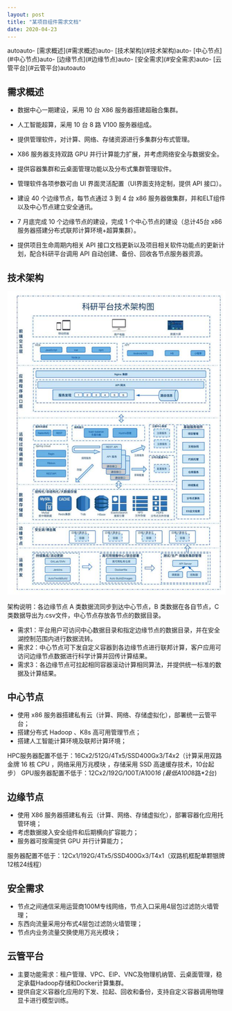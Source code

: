 ```yaml
---
layout: post
title: "某项目组件需求文档"
date: 2020-04-23
---
```

<!-- TOC -->autoauto- [需求概述](#需求概述)auto- [技术架构](#技术架构)auto- [中心节点](#中心节点)auto- [边缘节点](#边缘节点)auto- [安全需求](#安全需求)auto- [云管平台](#云管平台)autoauto<!-- /TOC -->

## 需求概述

+ 数据中心一期建设，采用 10 台 X86 服务器搭建超融合集群。
+ 人工智能超算，采用 10 台 8 路 V100 服务器组成。
+ 提供管理软件，对计算、网络、存储资源进行多集群分布式管理。
+ X86 服务器支持双路 GPU 并行计算能力扩展，并考虑网络安全与数据安全。
+ 提供容器集群和云桌面管理功能以及分布式集群管理软件。
+ 管理软件各项参数可由 UI 界面灵活配置（UI界面支持定制，提供 API 接口）。

+ 建设 40 个边缘节点，每节点通过 3 到 4 台 x86 服务器做集群，并和ELT组件以及中心节点建立安全通讯。

+ 7 月底完成 10 个边缘节点的建设，完成 1 个中心节点的建设（总计45台 x86 服务器搭建分布式联邦计算环境+超算集群）。

+ 提供项目生命周期内相关 API 接口文档更新以及项目相关软件功能点的更新计划，配合科研平台调用 API 自动创建、备份、回收各节点服务器资源。

## 技术架构

![架构图02](/images/image-2020-06-06.jpg)

架构说明：各边缘节点 A 类数据流同步到达中心节点，B 类数据在各自节点，C 类数据导出为.csv文件，中心节点存放各节点的数据目录。

+ 需求1：平台用户可访问中心数据目录和指定边缘节点的数据目录，并在安全湖控制范围内进行数据流转。
+ 需求2：中心节点可下发自定义容器到各边缘节点进行联邦计算，客户应用可访问边缘节点数据进行科学计算并回传计算结果。
+ 需求3：各边缘节点可拉起相同容器滚动计算相同算法，并提供统一标准的数据及计算结果。

## 中心节点

+ 使用 x86 服务器搭建私有云（计算、网络、存储虚拟化），部署统一云管平台；
+ 搭建分布式 Hadoop 、K8s 高可用管理节点；
+ 搭建人工智能计算环境及联邦计算环境；

HPC服务器配置不低于：16Cx2/512G/4Tx5/SSD400Gx3/T4x2（计算采用双路金牌 16 核 CPU ，网络采用万兆模块 ，存储采用 SSD 高速缓存技术，10台起步）
GPU服务器配置不低于：12Cx2/192G/100T/A100*16 (最低A100*8路*2台)

## 边缘节点

+ 使用 X86 服务器搭建私有云（计算、网络、存储虚拟化），部署容器化应用托管环境；
+ 考虑数据接入安全组件和后期横向扩容能力；
+ 服务器可按需提供 GPU 并行计算能力；

服务器配置不低于：12Cx1/192G/4Tx5/SSD400Gx3/T4x1（双路机框配单颗银牌12核24线程）

## 安全需求

+ 节点之间通信采用运营商100M专线网络，节点入口采用4层包过滤防火墙管理；
+ 东西向流量采用分布式4层包过滤防火墙管理；
+ 节点内业务流量交换使用万兆光模块；

## 云管平台

+ 主要功能需求：租户管理、VPC、EIP、VNC及物理机纳管、云桌面管理，稳定承载Hadoop存储和Docker计算集群。
+ 提供自定义容器化应用的下发、拉起、回收和备份，支持自定义容器调用物理显卡进行模型训练。